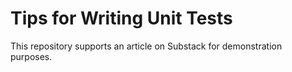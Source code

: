 # Tips for Writing Unit Tests
This repository supports an article on Substack for demonstration purposes.